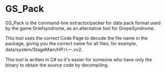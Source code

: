 GS_Pack
====

GS_Pack is the command-line extractor/packer for data pack format 
used by the game Griefsyndrome, as an alternative tool for 
GropeSyndrome.

This tool uses the correct Code Page to decode the file name in 
the package, giving you the correct name for all files, for example, 
data/system/StageMain/HPバー.cv2.

This tool is written in C# so it's easier for someone who have only 
the binary to obtain the source code by decompiling.
